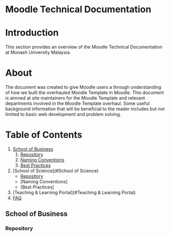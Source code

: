 # Moodle Technical Documentation

# Introduction
This section provides an overview of the Moodle Technical Documentation at Monash University Malaysia.

# About
The document was created to give Moodle users a through understanding of how we built the overhauled Moodle Template in Moodle. This document is aimned at site maintainers for the Moodle Template and relevant departments involved in the Moodle Template overhaul. Some useful background information that will be beneficial to the reader includes but not limited to basic web development and problem solving. 

# Table of Contents
1. [School of Business](#sob)
    1. [Repository](#sob-repo) 
    2. [Naming Conventions](#sob-nc)
    3. [Best Practices](#sob-bp)
2. [School of Science](#School of Science)
    - [Repository](#sos-repo)  
    - [Naming Conventions]
    - [Best Practices] 
3. [Teaching & Learning Portal](#Teaching & Learning Portal)
4. [FAQ](#FAQ)

## School of Business <a name="sob"></a>

### Repository <a name="sob-repo"></a>
